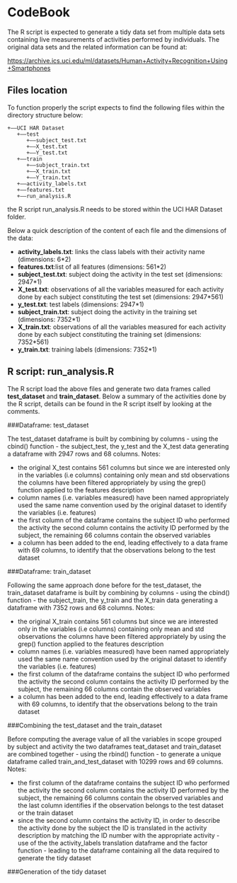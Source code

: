 # CodeBook

The R script is expected to generate a tidy data set from multiple data sets containing live measurements of activities performed by individuals. The original data sets and the related information can be found at:

https://archive.ics.uci.edu/ml/datasets/Human+Activity+Recognition+Using+Smartphones


## Files location

To function properly the script expects to find the following files within the directory structure below:

```
+——UCI HAR Dataset
   +——test
      +——subject_test.txt
      +——X_test.txt
      +——Y_test.txt
   +——train
      +——subject_train.txt
      +——X_train.txt
      +——Y_train.txt  
   +——activity_labels.txt
   +——features.txt
   +——run_analysis.R 
```

the R script run_analysis.R needs to be stored within the UCI HAR Dataset folder. 

Below a quick description of the content of each file and the dimensions of the data:

* **activity_labels.txt**: links the class labels with their activity name (dimensions: 6*2)
* **features.txt**:list of all features (dimensions: 561*2)
* **subject_test.txt**: subject doing the activity in the test set (dimensions: 2947*1)
* **X_test.txt**: observations of all the variables measured for each activity done by each subject constituting the test set (dimensions: 2947*561)
* **y_test.txt**: test labels (dimensions: 2947*1)
* **subject_train.txt**: subject doing the activity in the training set (dimensions: 7352*1)
* **X_train.txt**: observations of all the variables measured for each activity done by each subject constituting the training set (dimensions: 7352*561)
* **y_train.txt**: training labels (dimensions: 7352*1)

## R script: run_analysis.R

The R script load the above files and generate two data frames called **test_dataset** and  **train_dataset**. Below a summary of the activities done by the R script, details can be found in the R script itself by looking at the comments.

###Dataframe: test_dataset

The test_dataset dataframe is built by combining by columns - using the cbind() function - the subject_test, the y_test and the X_test data generating a dataframe with 2947 rows and 68 columns. Notes:
* the original X_test contains 561 columns but since we are interested only in the variables (i.e columns) containing only mean and std observations the columns have been filtered appropriately by using the grep() function applied to the features description
* column names (i.e. variables measured) have been named appropriately used the same name convention used by the original dataset to identify the variables (i.e. features)
* the first column of the dataframe contains the subject ID who performed the activity the second column contains the activity ID performed by the subject, the remaining 66 columns contain the observed variables 
* a column has been added to the end, leading effectively to a data frame with 69 columns, to identify that the observations belong to the test dataset

###Dataframe: train_dataset

Following the same approach done before for the test_dataset, the train_dataset dataframe is built by combining by columns - using the cbind() function - the subject_train, the y_train and the X_train data generating a dataframe with 7352 rows and 68 columns. Notes:
* the original X_train contains 561 columns but since we are interested only in the variables (i.e columns) containing only mean and std observations the columns have been filtered appropriately by using the grep() function applied to the features description
* column names (i.e. variables measured) have been named appropriately used the same name convention used by the original dataset to identify the variables (i.e. features)
* the first column of the dataframe contains the subject ID who performed the activity the second column contains the activity ID performed by the subject, the remaining 66 columns contain the observed variables 
* a column has been added to the end, leading effectively to a data frame with 69 columns, to identify that the observations belong to the train dataset

###Combining the test_dataset and the train_dataset

Before computing the average value of all the variables in scope grouped by subject and activity the two dataframes teat_dataset and train_dataset are combined together  - using the rbind() function - to generate a unique dataframe called train_and_test_dataset with 10299 rows and 69 columns. Notes:
* the first column of the dataframe contains the subject ID who performed the activity the second column contains the activity ID performed by the subject, the remaining 66 columns contain the observed variables and the last column identifies if the observation belongs to the test dataset or the train dataset
* since the second column contains the activity ID, in order to describe the activity done by the subject the ID is translated in the activity description by matching the ID number with the appropriate activity - use of the the activity_labels translation dataframe and the factor function - leading to the dataframe containing all the data required to generate the tidy dataset 

###Generation of the tidy dataset 
